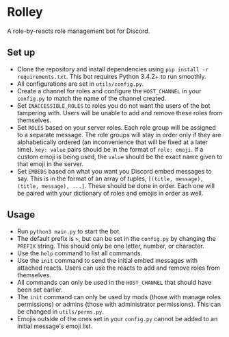 # Rolley
A role-by-reacts role management bot for Discord.

## Set up

* Clone the repository and install dependencies using `pip install -r requirements.txt`. This bot requires Python 3.4.2+ to run smoothly.
* All configurations are set in `utils/config.py`.
* Create a channel for roles and configure the `HOST_CHANNEL` in your `config.py` to match the name of the channel created.
* Set `INACCESSIBLE_ROLES` to roles you do not want the users of the bot tampering with. Users will be unable to add and remove these roles from themselves.
* Set `ROLES` based on your server roles. Each role group will be assigned to a separate message. The role groups will stay in order only if they are alphabetically ordered (an inconvenience that will be fixed at a later time). `key: value` pairs should be in the format of `role: emoji`. If a custom emoji is being used, the `value` should be the exact name given to that emoji in the server.
* Set `EMBEDS` based on what you want you Discord embed messages to say. This is in the format of an array of tuples, `[(title, message), (title, message), ...]`. These should be done in order. Each one will be paired with your dictionary of roles and emojis in order as well.

## Usage

* Run `python3 main.py` to start the bot.
* The default prefix is `>`, but can be set in the `config.py` by changing the `PREFIX` string. This should only be one letter, number, or character. 
* Use the `help` command to list all commands.
* Use the `init` command to send the initial embed messages with attached reacts. Users can use the reacts to add and remove roles from themselves.
* All commands can only be used in the `HOST_CHANNEL` that should have been set earlier.
* The `init` command can only be used by mods (those with manage roles permissions) or admins (those with administrator permissions). This can be changed in `utils/perms.py`.
* Emojis outside of the ones set in your `config.py` cannot be added to an initial message's emoji list.

